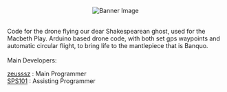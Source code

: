 <p align="center">
  <img src="https://github.com/user-attachments/assets/aad5207f-f0f1-41be-9692-d2e3ad17454b" alt="Banner Image" />
</p>
<br>
Code for the drone flying our dear Shakespearean ghost, used for the Macbeth Play.
Arduino based drone code, with both set gps waypoints and automatic circular flight, to bring life to the mantlepiece that is Banquo.
<br>
<br>
Main Developers:

[zeusssz](https://github.com/zeusssz) : Main Programmer
<br>
[SPS101](https://github.com/SPS101) : Assisting Programmer
